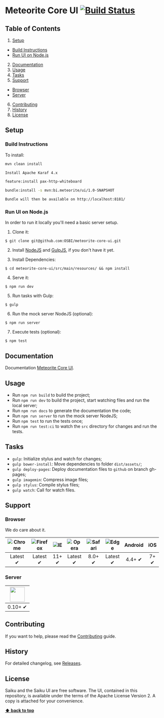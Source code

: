 # Meteorite Core UI [![Build Status](https://travis-ci.org/OSBI/meteorite-core-ui.svg?branch=master)](https://travis-ci.org/OSBI/meteorite-core-ui)

## Table of Contents

1. [Setup](#setup)
  - [Build Instructions](#build-instructions)
  - [Run UI on Node.js](#run-ui-on-nodejs)
2. [Documentation](#documentation)
3. [Usage](#usage)
4. [Tasks](#tasks)
5. [Support](#support)
  - [Browser](#browser)
  - [Server](#server)
6. [Contributing](#contributing)
7. [History](#history)
8. [License](#license)

## Setup

### Build Instructions

To install:

```sh
mvn clean install

Install Apache Karaf 4.x

feature:install pax-http-whiteboard

bundle:install -s mvn:bi.meteorite/ui/1.0-SNAPSHOT

Bundle will then be available on http://localhost:8181/
```

### Run UI on Node.js

In order to run it locally you'll need a basic server setup.

1. Clone it:

  ```
  $ git clone git@github.com:OSBI/meteorite-core-ui.git
  ```

2. Install [NodeJS](https://nodejs.org/en/download/) and [GulpJS](https://github.com/gulpjs/gulp/blob/master/docs/getting-started.md#1-install-gulp-globally), if you don't have it yet.
  
3. Install Dependencies:
  
  ```
  $ cd meteorite-core-ui/src/main/resources/ && npm install
  ```

4. Serve it:

  ```
  $ npm run dev
  ```

5. Run tasks with Gulp:

  ```
  $ gulp
  ```

6. Run the mock server NodeJS (optional):

  ```
  $ npm run server
  ```

7. Execute tests (optional):

  ```
  $ npm test
  ```

## Documentation

Documentation [Meteorite Core UI](http://osbi.github.io/meteorite-core-ui/).

## Usage

- Run `npm run build` to build the project;
- Run `npm run dev` to build the project, start watching files and run the local server;
- Run `npm run docs` to generate the documentation the code;
- Run `npm run server` to run the mock server NodeJS;
- Run `npm test` to run the tests once;
- Run `npm run test:ci` to watch the `src` directory for changes and run the tests.

## Tasks

- `gulp`: Initialize stylus and watch for changes;
- `gulp bower-install`: Move dependencies to folder `dist/assets/`;
- `gulp deploy-pages`: Deploy documentation files to `github` on branch gh-pages;
- `gulp imagemin`: Compress image files;
- `gulp stylus`: Compile stylus files;
- `gulp watch`: Call for watch files.

## Support

### Browser

We do care about it.

![Chrome](https://raw.github.com/alrra/browser-logos/master/chrome/chrome_48x48.png) | ![Firefox](https://raw.github.com/alrra/browser-logos/master/firefox/firefox_48x48.png) | ![IE](https://raw.github.com/alrra/browser-logos/master/internet-explorer/internet-explorer_48x48.png) | ![Opera](https://raw.github.com/alrra/browser-logos/master/opera/opera_48x48.png) | ![Safari](https://raw.github.com/alrra/browser-logos/master/safari/safari_48x48.png) | ![Edge](https://raw.githubusercontent.com/alrra/browser-logos/master/edge/edge_48x48.png) | **Android** | **iOS** | **Windows Phone** |
:---: | :---: | :---: | :---: | :---: |  :---: | :---: | :---: | :---: |
Latest ✔ | Latest ✔ | 11+ ✔ | Latest ✔ | 8.0+ ✔ | Latest ✔ | 4.4+ ✔ | 7+ ✔ | 8+ ✔ |

### Server

<a href="https://nodejs.org"><img height=48 src="https://raw.githubusercontent.com/caiogondim/javascript-server-side-logos/master/node.js/standard/454x128.png"></a> |
--- |
0.10+ ✔ |

## Contributing

If you want to help, please read the [Contributing](https://github.com/OSBI/meteorite-core-ui/blob/master/CONTRIBUTING.md) guide.

## History

For detailed changelog, see [Releases](https://github.com/OSBI/meteorite-core-ui/releases).

## License

Saiku and the Saiku UI are free software. The UI, contained in this repository,
is available under the terms of the Apache License Version 2. A copy is attached for your convenience.

**[⬆ back to top](#table-of-contents)**
